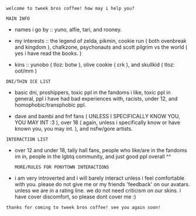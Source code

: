 ` welcome to tweek bros coffee! how may i help you? `

 ` MAIN INFO `
 
* names i go by :: yuno, alfie, tari, and rooney.

* my interests :: the legend of zelda, pikmin, cookie run ( both ovenbreak and kingdom ), chalkzone, psychonauts and scott pilgrim vs the world ( yes i have read the books. )

* kins :: yunobo ( tloz: botw ), olive cookie ( crk ), and skullkid ( tloz: oot/mm )

 ` DNI/THIN ICE LIST `
 
* basic dni, proshippers, toxic ppl in the fandoms i like, toxic ppl in general, ppl i have had bad experiences with, racists, under 12, and homophobic/transphobic ppl.

* dave and bambi and fnf fans ( UNLESS I SPECIFICALLY KNOW YOU, YOU MAY INT :3 ), over 18 ( again, unless i specifically know or have known you, you may int. ), and nsfw/gore artists.

` INTERACTION LIST `

* over 12 and under 18, tally hall fans, people who like/are in the fandoms im in, people in the lgbtq community, and just good ppl overall ^^

  ` MORE/RULES FOR PONYTOWN INTERACTIONS `

 * i am very introverted and i will barely interact unless i feel comfortable with you. please do not give me or my friends 'feedback' on our avatars. unless we are in a rating line. we do not need criticism on our skins. i have cover discomfort, so please dont cover me :)

` thanks for coming to tweek bros coffee! see you again soon! `
